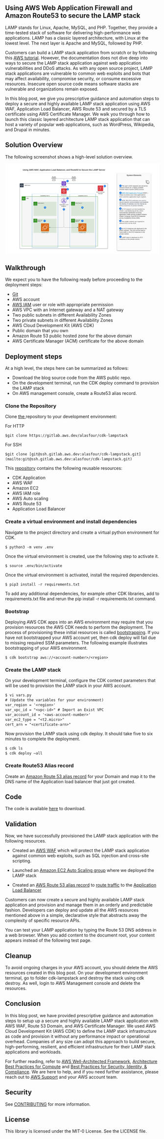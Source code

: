 ## **Using AWS Web Application Firewall and Amazon Route53 to secure the LAMP stack**

LAMP stands for Linux, Apache, MySQL, and PHP.  Together, they provide a time-tested stack of software for delivering high-performance web applications. LAMP has a classic layered architecture, with Linux at the lowest level. The next layer is Apache and MySQL, followed by PHP.

Customers can build a LAMP stack application from scratch or by following this [AWS tutorial](https://docs.aws.amazon.com/AWSEC2/latest/UserGuide/install-LAMP.html). However, the documentation does not dive deep into ways to secure the LAMP stack application against web application vulnerabilities and DDoS attacks. As with any open source project, LAMP stack applications are vulnerable to common web exploits and bots that may affect availability, compromise security, or consume excessive resources. Insecure open source code means software stacks are vulnerable and organizations remain exposed.

In this blog post, we give you prescriptive guidance and automation steps to deploy a secure and highly available LAMP stack application using AWS WAF, Application Load Balancer, AWS Route 53 and secured by a TLS certificate using AWS Certificate Manager. We walk you through how to launch this classic layered architecture LAMP stack application that can host a variety of popular web applications, such as WordPress, Wikipedia, and Drupal in minutes.

## Solution Overview

The following screenshot shows a high-level solution overview. 

![img](architecture.png)

## Walkthrough

We expect you to have the following ready before proceeding to the deployment steps:

- [Git](https://git-scm.com/book/en/v2/Getting-Started-Installing-Git)
- AWS account
- [AWS IAM](https://aws.amazon.com/iam/) user or role with appropriate permission 
- AWS VPC with an Internet gateway and a NAT gateway 
- Two public subnets in different Availability Zones 
- Two private subnets in different Availability Zones
- AWS Cloud Development Kit (AWS CDK)
- Public domain that you own
- Amazon Route 53 public hosted zone for the above domain
- AWS Certificate Manager (ACM) certificate for the above domain 


## Deployment steps 

At a high level, the steps here can be summarized as follows:

- Download the blog source code from the AWS public repo.
- On the development terminal, run the CDK deploy command to provision the LAMP stack
- On AWS management console, create a Route53 alias record.

### Clone the Repository

Clone [the ](https://github.com/aws-samples/zero-administration-inference-with-aws-lambda-for-hugging-face)repository to your development environment:

 For HTTP
```
$git clone https://gitlab.aws.dev/alasfour/cdk-lampstack
```

For SSH
```
$git clone [git@ssh.gitlab.aws.dev:alasfour/cdk-lampstack.git](mailto:git@ssh.gitlab.aws.dev:alasfour/cdk-lampstack.git) 
```

This [repository](https://github.com/aws-samples/aws-cdk-pipelines-datalake-infrastructure) contains the following reusable resources:

- CDK Application
- AWS WAF
- Amazon EC2
- AWS IAM role
- AWS Auto scaling
- AWS Route 53
- Application Load Balancer

### Create a virtual environment and install dependencies

Navigate to the project directory and create a virtual python environment for CDK.
```
$ python3 -m venv .env
```
Once the virtual environment is created, use the following step to activate it.
```
$ source .env/bin/activate
```
Once the virtual environment is activated, install the required dependencies. 
```
$ pip3 install -r requirements.txt
```

To add any additional dependencies, for example other CDK libraries, add to requirements.txt file and rerun the pip install -r requirements.txt command.

### Bootstrap

Deploying AWS CDK apps into an AWS environment may require that you provision resources the AWS CDK needs to perform the deployment. The process of provisioning these initial resources is called [bootstrapping](https://docs.aws.amazon.com/cdk/latest/guide/bootstrapping.html). If you have not bootstrapped your AWS account yet, then cdk deploy will fail due to missing required SSM parameters. The following example illustrates bootstrapping of your AWS environment.


```
$ cdk bootstrap aws://<account-number>/<region>
```

### Create the LAMP stack

On your development terminal, configure the CDK context parameters that will be used to provision the LAMP stack in your AWS account.

```
$ vi vars.py
# (Update the variables for your environment)
var_region = '<region>'
var_vpc_id = "<vpc-id>" # Import an Exist VPC
var_account_id = '<aws-account-number>'
var_ec2_type = "<t2.micro>"
cert_arn = "<certificate-arn>"
```


Now provision the LAMP stack using cdk deploy. It should take five to six minutes to complete the deployment.
```
$ cdk ls
$ cdk deploy –all
```

### Create Route53 Alias record

Create an [Amazon Route 53 alias record](https://docs.aws.amazon.com/Route53/latest/DeveloperGuide/resource-record-sets-creating.html) for your Domain and map it to the DNS name of the Application load balancer that just got created. 

## Code
The code is available [here](https://github.com/aws-samples) to download.


## Validation

Now, we have successfully provisioned the LAMP stack application with the following resources.

- Created an [AWS WAF](https://aws.amazon.com/waf/) which will protect the LAMP stack application against common web exploits, such as SQL injection and cross-site scripting.

- Launched an [Amazon EC2 Auto Scaling group](https://docs.aws.amazon.com/autoscaling/ec2/userguide/what-is-amazon-ec2-auto-scaling.html) where we deployed the LAMP stack

- Created an [AWS Route 53 alias record](https://docs.aws.amazon.com/Route53/latest/DeveloperGuide/resource-record-sets-creating.html) to [route traffic](https://docs.aws.amazon.com/Route53/latest/DeveloperGuide/routing-to-elb-load-balancer.html) to the [Application Load Balancer](https://docs.aws.amazon.com/elasticloadbalancing/latest/application/introduction.html)

Customers can now create a secure and highly available LAMP stack application and provision and manage them in an orderly and predictable fashion. Developers can deploy and update all the AWS resources mentioned above in a simple, declarative style that abstracts away the complexity of specific resource APIs.

You can test your LAMP application by typing the Route 53 DNS address in a web browser. When you add content to the document root, your content appears instead of the following test page.


## Cleanup 

To avoid ongoing charges in your AWS account, you should delete the AWS resources created in this blog post. On your development environment terminal, go to folder cdk-lampstack and destroy the stack using cdk destroy. As well, login to AWS Management console and delete the resources.

## Conclusion

In this blog post, we have provided prescriptive guidance and automation steps to setup up a secure and highly available LAMP stack application with AWS WAF, Route 53 Domain, and AWS Certificate Manager. We used AWS Cloud Development Kit (AWS CDK) to define the LAMP stack infrastructure as code and provision it without any performance impact or operational overhead. Companies of any size can adopt this approach to build secure, high-performing, resilient, and efficient infrastructure for their LAMP stack applications and workloads.


For further reading, refer to [AWS Well-Architected Framework](https://aws.amazon.com/architecture/well-architected/), [Architecture Best Practices for Compute](https://aws.amazon.com/architecture/compute-hpc/) and [Best Practices for Security, Identity, & Compliance](https://aws.amazon.com/architecture/security-identity-compliance/). We are here to help, and if  you need further assistance, please reach out to [AWS Support](https://aws.amazon.com/contact-us/) and your AWS account team.

## Security

See [CONTRIBUTING](CONTRIBUTING.md#security-issue-notifications) for more information.

## License

This library is licensed under the MIT-0 License. See the LICENSE file.

